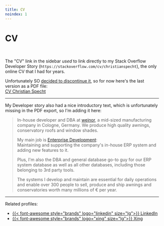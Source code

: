 ```yaml
---
title: CV
noindex: 1
---
```


# CV

&nbsp;

The "CV" link in the sidebar *used* to link directly to my Stack Overflow Developer Story (`https://stackoverflow.com/cv/christianspecht`), the only online CV that I had for years.

Unfortunately SO [decided to discontinue it](https://meta.stackoverflow.com/q/415293/6884), so for now here's the last version as a PDF file:  
[CV Christian Specht](cv-christian-specht.pdf)

---

My Developer story also had a nice introductory text, which is unfortunately missing in the PDF export, so I'm adding it here:

> In-house developer and DBA at [weinor](https://www.weinor.de/), a mid-sized manufacturing company in Cologne, Germany. We produce high quality awnings, conservatory roofs and window shades.
> 
> My main job is [Enterprise Development](https://enterprisecraftsmanship.com/posts/what-is-enterprise-development/):  
> Maintaining and supporting the company's in-house ERP system and adding new features to it.
> 
> Plus, I'm also the DBA and general database go-to guy for our ERP system database as well as all other databases, including those belonging to 3rd party tools.
> 
> The systems I develop and maintain are essential for daily operations and enable over 300 people to sell, produce and ship awnings and conservatories worth many millions of € per year.

---

Related profiles:

- [{{< font-awesome style="brands" logo="linkedin" size="lg">}} LinkedIn](https://www.linkedin.com/in/christian-specht/)
- [{{< font-awesome style="brands" logo="xing" size="lg">}} Xing](https://www.xing.com/profile/Christian_Specht29/)
